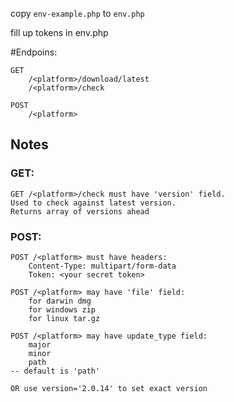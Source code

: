 copy `env-example.php` to `env.php`

fill up tokens in env.php

#Endpoins:

```
GET
    /<platform>/download/latest
    /<platform>/check
```

```
POST
    /<platform>
```

## Notes

### GET:
```
GET /<platform>/check must have 'version' field. 
Used to check against latest version. 
Returns array of versions ahead
```

### POST:

```
POST /<platform> must have headers:
    Content-Type: multipart/form-data
    Token: <your secret token>
```
```
POST /<platform> may have 'file' field:
    for darwin dmg
    for windows zip
    for linux tar.gz
```

```
POST /<platform> may have update_type field:
    major
    minor
    path
-- default is 'path'

OR use version='2.0.14' to set exact version
```

